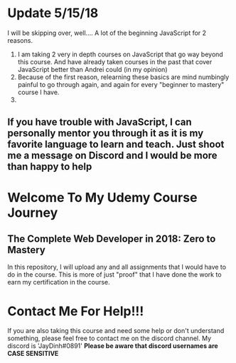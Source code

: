 <h1>Update 5/15/18</h1>
<p>I will be skipping over, well.... A lot of the beginning JavaScript for 2 reasons.<p>
  <ol>
<li>I am taking 2 very in depth courses on JavaScript that go way beyond this course. And have already taken courses in the past that cover JavaScript better than Andrei could (in my opinion)</li>
    <li>Because of the first reason, relearning these basics are mind numbingly painful to go through again, and again for every "beginner to mastery" course I have.<li>
</ol>
<h2>If you have trouble with JavaScript, I can personally mentor you through it as it is my favorite language to learn and teach. Just shoot me a message on Discord and I would be more than happy to help</h2>
<h1>Welcome To My Udemy Course Journey</h1>

<h2>The Complete Web Developer in 2018: Zero to Mastery</h2>

<p>
In this repository, I will upload any and all assignments that I would have to do in the course.
This is more of just "proof" that I have done the work to earn my certification in the course.
<p>

<h1>Contact Me For Help!!!</h1>
<p>
If you are also taking this course and need some help or don't understand something, please feel free to contact me
on the discord channel. My discord is 'JayDinh#0891' <strong>Please be aware that discord usernames are CASE SENSITIVE</strong>
</p>
